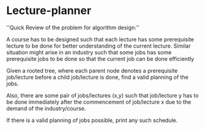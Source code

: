 # Lecture-planner

''Quick Review of the problem for algorithm design:''

A course has to be designed such that each lecture has some prerequisite lecture to be done for better understanding of the current lecture. Similar situation might arise in an industry such that some jobs has some prerequisite jobs to be done so that the current job can be done efficiently

Given a rooted tree, where each parent node denotes a prerequisite job/lecture before a child job/lecture is done, find a valid planning of the jobs.

Also, there are some pair of jobs/lectures (x,y) such that job/lecture y has to be done immediately after the commencement of job/lecture x due to the demand of the industry/course. 

If there is a valid planning of jobs possible, print any such schedule.

